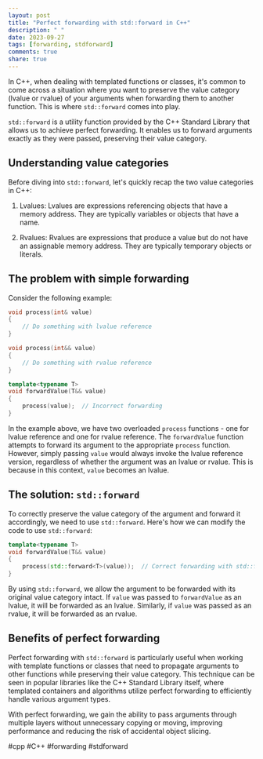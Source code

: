 ```yaml
---
layout: post
title: "Perfect forwarding with std::forward in C++"
description: " "
date: 2023-09-27
tags: [forwarding, stdforward]
comments: true
share: true
---
```


In C++, when dealing with templated functions or classes, it's common to come across a situation where you want to preserve the value category (lvalue or rvalue) of your arguments when forwarding them to another function. This is where `std::forward` comes into play.

`std::forward` is a utility function provided by the C++ Standard Library that allows us to achieve perfect forwarding. It enables us to forward arguments exactly as they were passed, preserving their value category.

## Understanding value categories

Before diving into `std::forward`, let's quickly recap the two value categories in C++:

1. Lvalues: Lvalues are expressions referencing objects that have a memory address. They are typically variables or objects that have a name.

2. Rvalues: Rvalues are expressions that produce a value but do not have an assignable memory address. They are typically temporary objects or literals.

## The problem with simple forwarding

Consider the following example:

```cpp
void process(int& value)
{
    // Do something with lvalue reference
}

void process(int&& value)
{
    // Do something with rvalue reference
}

template<typename T>
void forwardValue(T&& value)
{
    process(value);  // Incorrect forwarding
}
```

In the example above, we have two overloaded `process` functions - one for lvalue reference and one for rvalue reference. The `forwardValue` function attempts to forward its argument to the appropriate `process` function. However, simply passing `value` would always invoke the lvalue reference version, regardless of whether the argument was an lvalue or rvalue. This is because in this context, `value` becomes an lvalue.

## The solution: `std::forward`

To correctly preserve the value category of the argument and forward it accordingly, we need to use `std::forward`. Here's how we can modify the code to use `std::forward`:

```cpp
template<typename T>
void forwardValue(T&& value)
{
    process(std::forward<T>(value));  // Correct forwarding with std::forward
}
```

By using `std::forward`, we allow the argument to be forwarded with its original value category intact. If `value` was passed to `forwardValue` as an lvalue, it will be forwarded as an lvalue. Similarly, if `value` was passed as an rvalue, it will be forwarded as an rvalue.

## Benefits of perfect forwarding

Perfect forwarding with `std::forward` is particularly useful when working with template functions or classes that need to propagate arguments to other functions while preserving their value category. This technique can be seen in popular libraries like the C++ Standard Library itself, where templated containers and algorithms utilize perfect forwarding to efficiently handle various argument types.

With perfect forwarding, we gain the ability to pass arguments through multiple layers without unnecessary copying or moving, improving performance and reducing the risk of accidental object slicing.

#cpp #C++ #forwarding #stdforward